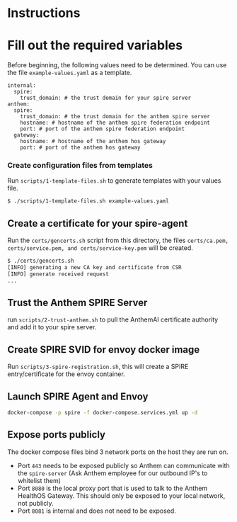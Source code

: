 # Instructions

# Fill out the required variables

Before beginning, the following values need to be determined. You can use the file `example-values.yaml` as a template.

```
internal:
  spire:
    trust_domain: # the trust domain for your spire server
anthem:
  spire:
    trust_domain: # the trust domain for the anthem spire server
    hostname: # hostname of the anthem spire federation endpoint
    port: # port of the anthem spire federation endpoint
  gateway:
    hostname: # hostname of the anthem hos gateway
    port: # port of the anthem hos gateway
```

### Create configuration files from templates

Run `scripts/1-template-files.sh` to generate templates with your values file.

```bash
$ ./scripts/1-template-files.sh example-values.yaml
```

## Create a certificate for your spire-agent

Run the `certs/gencerts.sh` script from this directory, the files `certs/ca.pem, certs/service.pem, and certs/service-key.pem` will be created.

```bash
$ ./certs/gencerts.sh
[INFO] generating a new CA key and certificate from CSR
[INFO] generate received request
...
```

## Trust the Anthem SPIRE Server

run `scripts/2-trust-anthem.sh` to pull the AnthemAI certificate authority and add it to your spire server.

## Create SPIRE SVID for envoy docker image

Run `scripts/3-spire-registration.sh`, this will create a SPIRE entry/certificate for the envoy container.

## Launch SPIRE Agent and Envoy

```bash
docker-compose -p spire -f docker-compose.services.yml up -d
```

## Expose ports publicly

The docker compose files bind 3 network ports on the host they are run on.

- Port `443` needs to be exposed publicly so Anthem can communicate with the `spire-server` (Ask Anthem employee for our outbound IP's to whitelist them)
- Port `8080` is the local proxy port that is used to talk to the Anthem HealthOS Gateway. This should only be exposed to your local network, not publicly.
- Port `8081` is internal and does not need to be exposed.

